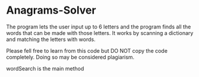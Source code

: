 # Anagrams-Solver
The program lets the user input up to 6 letters and the program finds all the words that can be made with those letters. It works by scanning a dictionary and matching the letters with words.

Please fell free to learn from this code but DO NOT copy the code completely. Doing so may be considered plagiarism.

wordSearch is the main method
